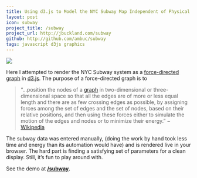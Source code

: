 ```yaml
---
title: Using d3.js to Model the NYC Subway Map Independent of Physical Geometry
layout: post
icon: subway
project_title: /subway
project_url: http://jbuckland.com/subway
github: http://github.com/ambuc/subway
tags: javascript d3js graphics
---
```


[<img src="/images/subway_thumbnail.png">](/subway)

Here I attempted to render the NYC Subway system as a [force-directed graph](http://en.wikipedia.org/wiki/Force-directed_graph_drawing) in [d3.js](http://d3js.org/). The purpose of a force-directed graph is to

>“…position the nodes of a [graph](http://en.wikipedia.org/wiki/Graph_(mathematics)) in two-dimensional or three-dimensional space so that all the edges are of more or less equal length and there are as few crossing edges as possible, by assigning forces among the set of edges and the set of nodes, based on their relative positions, and then using these forces either to simulate the motion of the edges and nodes or to minimize their energy.” ~ [Wikipedia](http://en.wikipedia.org/wiki/Force-directed_graph_drawing)

The subway data was entered manually, (doing the work by hand took less time and energy than its automation would have) and is rendered live in your browser. The hard part is finding a satisfying set of parameters for a clean display. Still, it’s fun to play around with.

See the demo at **[/subway](/subway/).**
